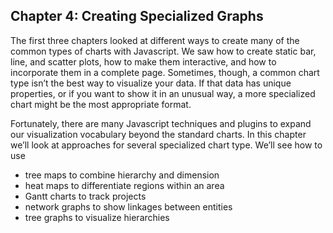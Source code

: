 ## Chapter 4: Creating Specialized Graphs

The first three chapters looked at different ways to create many of the common types of charts with Javascript. We saw how to create static bar, line, and scatter plots, how to make them interactive, and how to incorporate them in a complete page. Sometimes, though, a common chart type isn’t the best way to visualize your data. If that data has unique properties, or if you want to show it in an unusual way, a more specialized chart might be the most appropriate format.

Fortunately, there are many Javascript techniques and plugins to expand our visualization vocabulary beyond the standard charts. In this chapter we’ll look at approaches for several specialized chart type. We’ll see how to use

* tree maps to combine hierarchy and dimension
* heat maps to differentiate regions within an area
* Gantt charts to track projects
* network graphs to show linkages between entities
* tree graphs to visualize hierarchies
 
